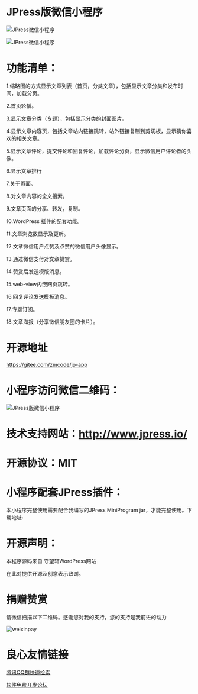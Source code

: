 # JPress版微信小程序

![JPress微信小程序](https://www.watch-life.net/images/2017/06/winxinapp-wordpress-watch-life-new-700.jpg)

![JPress微信小程序](https://www.watch-life.net/images/wordpresswinxinapp700.png) 

# 功能清单：

1.缩略图的方式显示文章列表（首页，分类文章），包括显示文章分类和发布时间，加载分页。

2.首页轮播。

3.显示文章分类（专题），包括显示分类的封面图片。

4.显示文章内容页，包括文章站内链接跳转，站外链接复制到剪切板，显示猜你喜欢的相关文章。

5.显示文章评论，提交评论和回复评论，加载评论分页，显示微信用户评论者的头像。

6.显示文章排行

7.关于页面。

8.对文章内容的全文搜索。

9.文章页面的分享、转发，复制。

10.WordPress 插件的配套功能。

11.文章浏览数显示及更新。

12.文章微信用户点赞及点赞的微信用户头像显示。

13.通过微信支付对文章赞赏。

14.赞赏后发送模版消息。

15.web-view内嵌网页跳转。

16.回复评论发送模板消息。

17.专题订阅。

18.文章海报（分享微信朋友圈的卡片）。

# 开源地址

https://gitee.com/zmcode/jp-app


# 小程序访问微信二维码：

![JPress版微信小程序](https://www.watch-life.net/images/wordpressweixinapp430.jpg) 


# 技术支持网站：http://www.jpress.io/


# 开源协议：MIT


# 小程序配套JPress插件：

本小程序完整使用需要配合我编写的JPress MiniProgram jar，才能完整使用。下载地址:

# 开源声明：

本程序源码来自  守望轩WordPress网站 

在此对提供开源及创意表示致谢。


# 捐赠赞赏

请微信扫描以下二维码。感谢您对我的支持，您的支持是我前进的动力

![weixinpay](https://f.wsxxg.cn/attachment/20190610/fd5c535f75164c29844f6458544b4257.jpg) 




 # 良心友情链接

[腾讯QQ群快速检索](http://u.720life.cn/s/8cf73f7c)

[软件免费开发论坛](http://u.720life.cn/s/bbb01dc0)